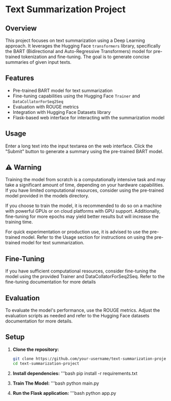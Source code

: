 # Text Summarization Project

## Overview

This project focuses on text summarization using a Deep Learning approach. It leverages the Hugging Face `transformers` library, specifically the BART (Bidirectional and Auto-Regressive Transformers) model for pre-trained tokenization and fine-tuning. The goal is to generate concise summaries of given input texts.

## Features

- Pre-trained BART model for text summarization
- Fine-tuning capabilities using the Hugging Face `Trainer` and `DataCollatorForSeq2Seq`
- Evaluation with ROUGE metrics
- Integration with Hugging Face Datasets library
- Flask-based web interface for interacting with the summarization model

## Usage
Enter a long text into the input textarea on the web interface.
Click the "Submit" button to generate a summary using the pre-trained BART model.

## ⚠️ Warning
Training the model from scratch is a computationally intensive task and may take a significant amount of time, depending on your hardware capabilities. If you have limited computational resources, consider using the pre-trained model provided in the models directory.

If you choose to train the model, it is recommended to do so on a machine with powerful GPUs or on cloud platforms with GPU support. Additionally, fine-tuning for more epochs may yield better results but will increase the training time.

For quick experimentation or production use, it is advised to use the pre-trained model. Refer to the Usage section for instructions on using the pre-trained model for text summarization.

## Fine-Tuning  
If you have sufficient computational resources, consider fine-tuning the model using the provided Trainer and DataCollatorForSeq2Seq. Refer to the fine-tuning documentation for more details

## Evaluation
To evaluate the model's performance, use the ROUGE metrics. Adjust the evaluation scripts as needed and refer to the Hugging Face datasets documentation for more details.

## Setup

1. **Clone the repository:**

   ```bash
   git clone https://github.com/your-username/text-summarization-project.git
   cd text-summarization-project

2. **Install dependencies:**
   '''bash
   pip install -r requirements.txt

3. **Train The Model:**
   '''bash
   python main.py

4. **Run the Flask application:**
   '''bash
   python app.py 




